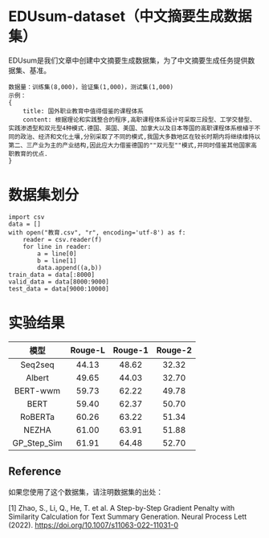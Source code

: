# EDUsum-dataset（中文摘要生成数据集）
EDUsum是我们文章中创建中文摘要生成数据集，为了中文摘要生成任务提供数据集、基准。

```
数据量：训练集(8,000)，验证集(1,000)，测试集(1,000)
示例：
{
    title: 国外职业教育中值得借鉴的课程体系
    content: 根据理论和实践整合的程序,高职课程体系设计可采取三段型、工学交替型、实践渗透型和双元型4种模式.德国、英国、美国、加拿大以及日本等国的高职课程体系根植于不同的政治、经济和文化土壤,分别采取了不同的模式,我国大多数地区在较长时期内将继续维持以第二、三产业为主的产业结构,因此应大力借鉴德国的""双元型""模式,并同时借鉴其他国家高职教育的优点.
}
```

# 数据集划分

```
import csv
data = []
with open("教育.csv", "r", encoding='utf-8') as f:
    reader = csv.reader(f)
    for line in reader:
        a = line[0]
        b = line[1]
        data.append((a,b))
train_data = data[:8000]
valid_data = data[8000:9000]
test_data = data[9000:10000]
```

# 实验结果

|         模型          | Rouge-L | Rouge-1 | Rouge-2 | 
| :-------------------: | :------: |:---: |:---: |
|      Seq2seq      |  44.13  | 48.62 | 32.32 |
|      Albert       |  49.65  | 44.03 | 32.70 |
|     BERT-wwm      |  59.73  | 62.22 | 49.78 |
|    BERT            |  59.40  | 62.37 | 50.70 |
|  RoBERTa            |  60.26  | 63.22| 51.34 |
|  NEZHA               |  61.00  | 63.91 | 51.88 |
|  GP_Step_Sim        |  61.91  | 64.48 | 52.70 |

## Reference
如果您使用了这个数据集，请注明数据集的出处：

[1] Zhao, S., Li, Q., He, T. et al. A Step-by-Step Gradient Penalty with Similarity Calculation for Text Summary Generation. Neural Process Lett (2022). https://doi.org/10.1007/s11063-022-11031-0

